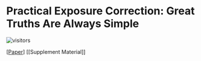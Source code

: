 # Practical Exposure Correction: Great Truths Are Always Simple
![visitors](https://visitor-badge.glitch.me/badge?page_id=vis-opt-group/PEC) 

[[Paper](https://openaccess.thecvf.com/content/CVPR2022/html/Ma_Toward_Fast_Flexible_and_Robust_Low-Light_Image_Enhancement_CVPR_2022_paper.html)] [[Supplement Material]]
